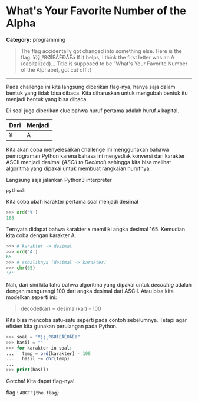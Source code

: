 # What's Your Favorite Number of the Alpha
**Category:** programming

> The flag accidentally got changed into something else. Here is the flag: ¥¦§¸ªßØÌÉÃÊÐÅËá If it helps, I think the first letter was an A (capitalized)... Title is supposed to be "What's Your Favorite Number of the Alphabet, got cut off :(
---

Pada challenge ini kita langsung diberikan flag-nya, hanya saja dalam bentuk yang tidak bisa dibaca. Kita diharuskan untuk mengubah bentuk itu menjadi bentuk yang bisa dibaca.

Di soal juga diberikan clue bahwa huruf pertama adalah huruf `A` kapital.

| Dari | Menjadi |
|------|---------|
| ¥    | A       |

Kita akan coba menyelesaikan challenge ini menggunakan bahawa pemrograman Python karena bahasa ini menyediak konversi dari karakter ASCII menjadi desimal (_ASCII to Decimal_) sehingga kita bisa melihat algoritma yang dipakai untuk membuat rangkaian hurufnya.

Langsung saja jalankan Python3 interpreter
```
python3
```

Kita coba ubah karakter pertama soal menjadi desimal
```python
>>> ord('¥')
165
```
Ternyata didapat bahwa karakter `¥` memiliki angka desimal 165. Kemudian kita coba dengan karakter A.
```python
>>> # karakter -> desimal
>>> ord('A')
65
>>> # sebaliknya (desimal -> karakter)
>>> chr(65)
'A'
```

Nah, dari sini kita tahu bahwa algoritma yang dipakai untuk _decoding_ adalah dengan mengurangi 100 dari angka desimal dari ASCII. Atau bisa kita modelkan seperti ini:
> decode(kar) = desimal(kar) - 100

Kita bisa mencoba satu-satu seperti pada contoh sebelumnya. Tetapi agar efisien kita gunakan perulangan pada Python.
```php
>>> soal = "¥¦§¸ªßØÌÉÃÊÐÅËá"
>>> hasil = ""
>>> for karakter in soal:
...   temp = ord(karakter) - 100
...   hasil += chr(temp)
...
>>> print(hasil)
```

Gotcha! Kita dapat flag-nya!

flag : `ABCTF{the flag}`